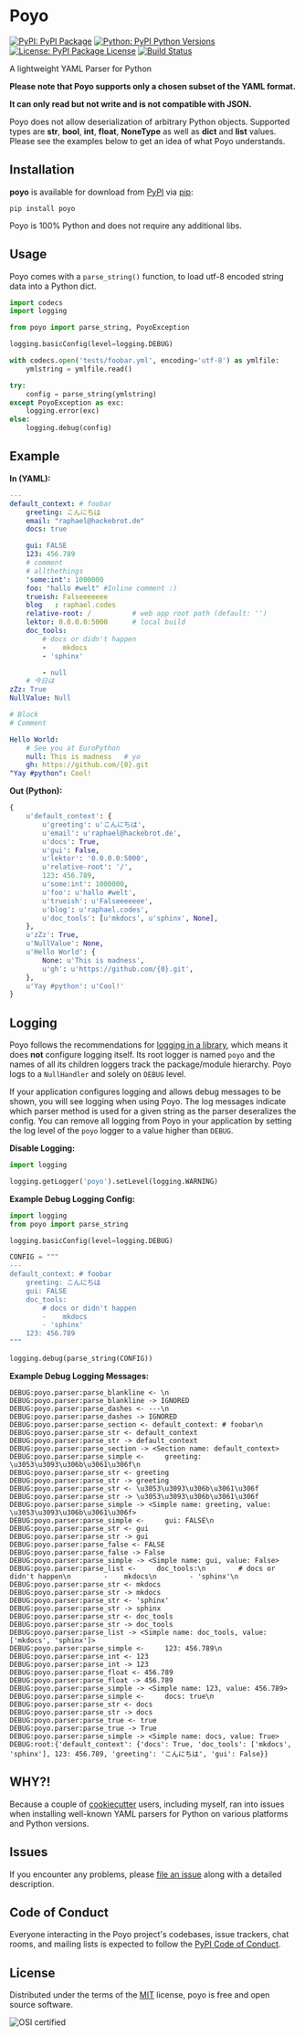 # Poyo

[![PyPI: PyPI Package](https://img.shields.io/pypi/v/poyo.svg)](https://pypi.org/project/poyo/)
[![Python: PyPI Python Versions](https://img.shields.io/pypi/pyversions/poyo.svg)](https://pypi.org/project/poyo/)
[![License: PyPI Package License](https://img.shields.io/pypi/l/poyo.svg)](https://pypi.org/project/poyo/)
[![Build Status](https://travis-ci.org/hackebrot/poyo.svg?branch=master)](https://travis-ci.org/hackebrot/poyo)

A lightweight YAML Parser for Python

**Please note that Poyo supports only a chosen subset of the YAML format.**

**It can only read but not write and is not compatible with JSON.**

Poyo does not allow deserialization of arbitrary Python objects. Supported
types are **str**, **bool**, **int**, **float**, **NoneType** as well as
**dict** and **list** values. Please see the examples below to get an idea of
what Poyo understands.

## Installation

**poyo** is available for download from [PyPI][PyPI] via [pip][pip]:

    pip install poyo

Poyo is 100% Python and does not require any additional libs.

## Usage

Poyo comes with a ``parse_string()`` function, to load utf-8 encoded string
data into a Python dict.

```python
import codecs
import logging

from poyo import parse_string, PoyoException

logging.basicConfig(level=logging.DEBUG)

with codecs.open('tests/foobar.yml', encoding='utf-8') as ymlfile:
    ymlstring = ymlfile.read()

try:
    config = parse_string(ymlstring)
except PoyoException as exc:
    logging.error(exc)
else:
    logging.debug(config)
```

## Example

**In (YAML):**

```yaml
---
default_context: # foobar
    greeting: こんにちは
    email: "raphael@hackebrot.de"
    docs: true

    gui: FALSE
    123: 456.789
    # comment
    # allthethings
    'some:int': 1000000
    foo: "hallo #welt" #Inline comment :)
    trueish: Falseeeeeee
    blog   : raphael.codes
    relative-root: /          # web app root path (default: '')
    lektor: 0.0.0.0:5000      # local build
    doc_tools:
        # docs or didn't happen
        -    mkdocs
        - 'sphinx'

        - null
    # 今日は
zZz: True
NullValue: Null

# Block
# Comment

Hello World:
    # See you at EuroPython
    null: This is madness   # yo
    gh: https://github.com/{0}.git
"Yay #python": Cool!
```

**Out (Python):**

```python
{
    u'default_context': {
        u'greeting': u'こんにちは',
        u'email': u'raphael@hackebrot.de',
        u'docs': True,
        u'gui': False,
        u'lektor': '0.0.0.0:5000',
        u'relative-root': '/',
        123: 456.789,
        u'some:int': 1000000,
        u'foo': u'hallo #welt',
        u'trueish': u'Falseeeeeee',
        u'blog': u'raphael.codes',
        u'doc_tools': [u'mkdocs', u'sphinx', None],
    },
    u'zZz': True,
    u'NullValue': None,
    u'Hello World': {
        None: u'This is madness',
        u'gh': u'https://github.com/{0}.git',
    },
    u'Yay #python': u'Cool!'
}
```

## Logging

Poyo follows the recommendations for [logging in a library][logging in a library], which means it
does **not** configure logging itself. Its root logger is named ``poyo`` and
the names of all its children loggers track the package/module hierarchy. Poyo
logs to a ``NullHandler`` and solely on ``DEBUG`` level.

If your application configures logging and allows debug messages to be shown,
you will see logging when using Poyo. The log messages indicate which parser
method is used for a given string as the parser deseralizes the config. You can
remove all logging from Poyo in your application by setting the log level of
the ``poyo`` logger to a value higher than ``DEBUG``.

**Disable Logging:**

```python
import logging

logging.getLogger('poyo').setLevel(logging.WARNING)
```

**Example Debug Logging Config:**

```python
import logging
from poyo import parse_string

logging.basicConfig(level=logging.DEBUG)

CONFIG = """
---
default_context: # foobar
    greeting: こんにちは
    gui: FALSE
    doc_tools:
        # docs or didn't happen
        -    mkdocs
        - 'sphinx'
    123: 456.789
"""

logging.debug(parse_string(CONFIG))
```

**Example Debug Logging Messages:**

    DEBUG:poyo.parser:parse_blankline <- \n
    DEBUG:poyo.parser:parse_blankline -> IGNORED
    DEBUG:poyo.parser:parse_dashes <- ---\n
    DEBUG:poyo.parser:parse_dashes -> IGNORED
    DEBUG:poyo.parser:parse_section <- default_context: # foobar\n
    DEBUG:poyo.parser:parse_str <- default_context
    DEBUG:poyo.parser:parse_str -> default_context
    DEBUG:poyo.parser:parse_section -> <Section name: default_context>
    DEBUG:poyo.parser:parse_simple <-     greeting: \u3053\u3093\u306b\u3061\u306f\n
    DEBUG:poyo.parser:parse_str <- greeting
    DEBUG:poyo.parser:parse_str -> greeting
    DEBUG:poyo.parser:parse_str <- \u3053\u3093\u306b\u3061\u306f
    DEBUG:poyo.parser:parse_str -> \u3053\u3093\u306b\u3061\u306f
    DEBUG:poyo.parser:parse_simple -> <Simple name: greeting, value: \u3053\u3093\u306b\u3061\u306f>
    DEBUG:poyo.parser:parse_simple <-     gui: FALSE\n
    DEBUG:poyo.parser:parse_str <- gui
    DEBUG:poyo.parser:parse_str -> gui
    DEBUG:poyo.parser:parse_false <- FALSE
    DEBUG:poyo.parser:parse_false -> False
    DEBUG:poyo.parser:parse_simple -> <Simple name: gui, value: False>
    DEBUG:poyo.parser:parse_list <-     doc_tools:\n        # docs or didn't happen\n        -    mkdocs\n        - 'sphinx'\n
    DEBUG:poyo.parser:parse_str <- mkdocs
    DEBUG:poyo.parser:parse_str -> mkdocs
    DEBUG:poyo.parser:parse_str <- 'sphinx'
    DEBUG:poyo.parser:parse_str -> sphinx
    DEBUG:poyo.parser:parse_str <- doc_tools
    DEBUG:poyo.parser:parse_str -> doc_tools
    DEBUG:poyo.parser:parse_list -> <Simple name: doc_tools, value: ['mkdocs', 'sphinx']>
    DEBUG:poyo.parser:parse_simple <-     123: 456.789\n
    DEBUG:poyo.parser:parse_int <- 123
    DEBUG:poyo.parser:parse_int -> 123
    DEBUG:poyo.parser:parse_float <- 456.789
    DEBUG:poyo.parser:parse_float -> 456.789
    DEBUG:poyo.parser:parse_simple -> <Simple name: 123, value: 456.789>
    DEBUG:poyo.parser:parse_simple <-     docs: true\n
    DEBUG:poyo.parser:parse_str <- docs
    DEBUG:poyo.parser:parse_str -> docs
    DEBUG:poyo.parser:parse_true <- true
    DEBUG:poyo.parser:parse_true -> True
    DEBUG:poyo.parser:parse_simple -> <Simple name: docs, value: True>
    DEBUG:root:{'default_context': {'docs': True, 'doc_tools': ['mkdocs', 'sphinx'], 123: 456.789, 'greeting': 'こんにちは', 'gui': False}}

## WHY?!

Because a couple of [cookiecutter][cookiecutter] users, including myself, ran into issues
when installing well-known YAML parsers for Python on various platforms and
Python versions.

## Issues

If you encounter any problems, please [file an issue][file an issue] along with a detailed
description.

## Code of Conduct

Everyone interacting in the Poyo project's codebases, issue trackers, chat
rooms, and mailing lists is expected to follow the [PyPI Code of Conduct][PyPI Code of Conduct].

## License

Distributed under the terms of the [MIT][MIT] license, poyo is free and open source
software.

![OSI certified](https://opensource.org/trademarks/osi-certified/web/osi-certified-120x100.png "OSI certified")

[cookiecutter]: https://github.com/audreyr/cookiecutter
[PyPI]: https://pypi.org/project/poyo/
[pip]: https://pypi.org/project/pip/
[logging in a library]: https://docs.python.org/3/howto/logging.html#configuring-logging-for-a-library
[file an issue]: https://github.com/hackebrot/poyo/issues
[PyPI Code of Conduct]: https://www.pypa.io/en/latest/code-of-conduct/
[MIT]: http://opensource.org/licenses/MIT
